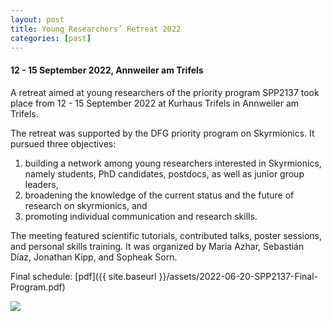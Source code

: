 ```yaml
---
layout: post
title: Young Researchers’ Retreat 2022
categories: [past]
---
```


#### 12 - 15 September 2022, Annweiler am Trifels

A retreat aimed at young researchers of the priority program SPP2137 took place from 12 - 15 September 2022 at Kurhaus Trifels in Annweiler am Trifels.

The retreat was supported by the DFG priority program on Skyrmionics. It pursued three objectives:

1. building a network among young researchers interested in Skyrmionics, namely students, PhD candidates, postdocs, as well as junior group leaders,
2. broadening the knowledge of the current status and the future of research on skyrmionics, and
3. promoting individual communication and research skills.

The meeting featured scientific tutorials, contributed talks, poster sessions, and personal skills training. It was organized by Maria Azhar, Sebastián Díaz, Jonathan Kipp, and Sopheak Sorn.

Final schedule: [pdf]({{ site.baseurl }}/assets/2022-06-20-SPP2137-Final-Program.pdf)

<img src="{{ site.baseurl }}/assets/2022-06-20-SPP2137-group-picture.jpg"/>
